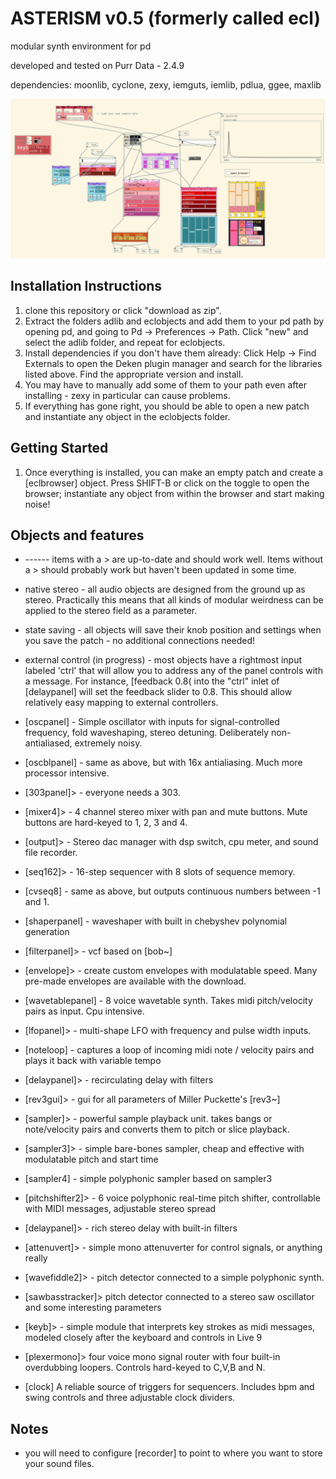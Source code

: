 # ASTERISM v0.5 (formerly called ecl) 
modular synth environment for pd   

developed and tested on Purr Data - 2.4.9

dependencies: moonlib, cyclone, zexy, iemguts, iemlib, pdlua, ggee, maxlib 

![ecl 0.5](asterismscreenshot.png)

## Installation Instructions

1. clone this repository or click "download as zip". 
2. Extract the folders adlib and eclobjects and add them to your pd path by opening pd, and going to Pd -> Preferences -> Path. Click "new" and select the adlib folder, and repeat for eclobjects.
3. Install dependencies if you don't have them already: Click Help -> Find Externals to open the Deken plugin manager and search for the libraries listed above. Find the appropriate version and install. 
4. You may have to manually add some of them to your path even after installing - zexy in particular can cause problems. 
5. If everything has gone right, you should be able to open a new patch and instantiate any object in the eclobjects folder. 

## Getting Started

1. Once everything is installed, you can make an empty patch and create a [eclbrowser] object. Press SHIFT-B or click on the toggle to open the browser; instantiate any object from within the browser and start making noise! 

## Objects and features

* ------ items with a > are up-to-date and should work well. Items without a > should probably work but haven't been updated in some time.

* native stereo - all audio objects are designed from the ground up as stereo. Practically this means that all kinds of modular weirdness can be applied to the stereo field as a parameter.
* state saving  - all objects will save their knob position and settings when you save the patch - no additional connections needed!
* external control (in progress) - most objects have a rightmost input labeled 'ctrl' that will allow you to address any of the panel controls with a message. For instance, [feedback 0.8( into the "ctrl" inlet of [delaypanel] will set the feedback slider to 0.8. This should allow relatively easy mapping to external controllers. 
* [oscpanel] - Simple oscillator with inputs for signal-controlled frequency, fold waveshaping, stereo detuning. Deliberately non-antialiased, extremely noisy.
* [oscblpanel] - same as above, but with 16x antialiasing. Much more processor intensive. 
* [303panel]> - everyone needs a 303. 
* [mixer4]> - 4 channel stereo mixer with pan and mute buttons. Mute buttons are hard-keyed to 1, 2, 3 and 4.
* [output]> - Stereo dac manager with dsp switch, cpu meter, and sound file recorder.
* [seq162]> - 16-step sequencer with 8 slots of sequence memory.  
* [cvseq8] - same as above, but outputs continuous numbers between -1 and 1. 
* [shaperpanel] - waveshaper with built in chebyshev polynomial generation
* [filterpanel]> - vcf based on [bob~]
* [envelope]> - create custom envelopes with modulatable speed. Many pre-made envelopes are available with the download. 
* [wavetablepanel] - 8 voice wavetable synth. Takes midi pitch/velocity pairs as input. Cpu intensive. 
* [lfopanel]> - multi-shape LFO with frequency and pulse width inputs.  
* [noteloop] - captures a loop of incoming midi note / velocity pairs and plays it back with variable tempo
* [delaypanel]> - recirculating delay with filters
* [rev3gui]> - gui for all parameters of Miller Puckette's [rev3~]
* [sampler]> - powerful sample playback unit. takes bangs or note/velocity pairs and converts them to pitch or slice playback. 
* [sampler3]> - simple bare-bones sampler, cheap and effective with modulatable pitch and start time
* [sampler4] - simple polyphonic sampler based on sampler3
* [pitchshifter2]> - 6 voice polyphonic real-time pitch shifter, controllable with MIDI messages, adjustable stereo spread
* [delaypanel]> - rich stereo delay with built-in filters
* [attenuvert]> - simple mono attenuverter for control signals, or anything really
* [wavefiddle2]> - pitch detector connected to a simple polyphonic synth. 
* [sawbasstracker]> pitch detector connected to a stereo saw oscillator and some interesting parameters
* [keyb]> - simple module that interprets key strokes as midi messages, modeled closely after the keyboard and controls in Live 9
* [plexermono]> four voice mono signal router with four built-in overdubbing loopers. Controls hard-keyed to C,V,B and N. 
* [clock] A reliable source of triggers for sequencers. Includes bpm and swing controls and three adjustable clock dividers.


## Notes

* you will need to configure [recorder] to point to where you want to store your sound files.

